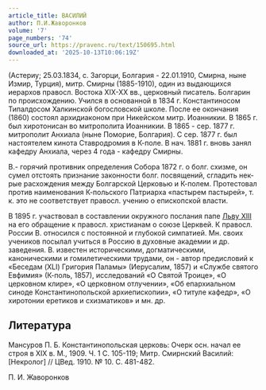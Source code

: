 ```yaml
---
article_title: ВАСИЛИЙ
author: П.И.Жаворонков
volume: '7'
page_numbers: '74'
source_url: https://pravenc.ru/text/150695.html
downloaded_at: '2025-10-13T10:06:19Z'
---
```


(Астериу; 25.03.1834, с. Загорци, Болгария - 22.01.1910, Смирна, ныне Измир, Турция), митр. Смирны (1885-1910), один из выдающихся иерархов правосл. Востока XIX-XX вв., церковный писатель. Болгарин по происхождению. Учился в основанной в 1834 г. Константиносом Типалдосом Халкинской богословской школе. После ее окончания (1860) состоял архидиаконом при Никейском митр. Иоанникии. В 1865 г. был хиротонисан во митрополита Иоанникии. В 1865 - сер. 1877 г. митрополит Анхиала (ныне Поморие, Болгария). С сер. 1877 г. был настоятелем кинота Ставродромия в К-поле. В нач. 1881 г. вновь занял кафедру Анхиала, через 4 года - кафедру Смирны.

В.- горячий противник определения Собора 1872 г. о болг. схизме, он сумел отстоять признание законности болг. посвящений, сгладить нек-рые расхождения между Болгарской Церковью и К-полем. Протестовал против наименования К-польского Патриарха «пастырем пастырей», т. к. это не соответствует правосл. учению о епископской власти.

В 1895 г. участвовал в составлении окружного послания папе [Льву XIII](<https://pravenc.ru/text/Льву XIII.html>) на его обращение к правосл. христианам о союзе Церквей. К правосл. России В. относился с постоянной и глубокой симпатией. Мн. своих учеников посылал учиться в Россию в духовные академии и др. заведения. В. известен историческими, догматическими, каноническими и гомилетическими трудами, он - автор предисловий к «Беседам (XLI) Григория Паламы» (Иерусалим, 1857) и «Службе святого Евфимия» (К-поль, 1857), исследований «О Святой Троице», «О церковном клире», «О церковном отлучении», «Об епархиальном синоде Константинопольской архиепископии», «О титуле кафедр», «О хиротонии еретиков и схизматиков» и мн. др.

## Литература

Мансуров П. Б. Константинопольская церковь: Очерк осн. начал ее строя в XIX в. М., 1909. Ч. 1 С. 105-119; Митр. Смирнский Василий: [Некролог] // ЦВед. 1910. № 10. С. 481-482.

П. И. Жаворонков

